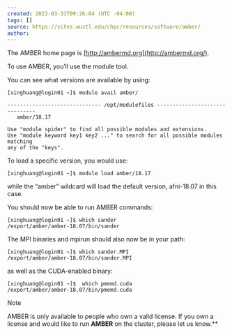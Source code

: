 ```yaml
---
created: 2023-03-31T09:26:04 (UTC -04:00)
tags: []
source: https://sites.wustl.edu/chpc/resources/software/amber/
author: 
---
```


The AMBER home page is [http://ambermd.org](http://ambermd.org/).

To use AMBER, you’ll use the module tool.

You can see what versions are available by using:
```
[xinghuang@login01 ~]$ module avail amber/

------------------------------ /opt/modulefiles -------------------------------
   amber/18.17

Use "module spider" to find all possible modules and extensions.
Use "module keyword key1 key2 ..." to search for all possible modules matching
any of the "keys".
```

To load a specific version, you would use:
```
[xinghuang@login01 ~]$ module load amber/18.17
```

while the “amber” wildcard will load the default version, afni-18.07 in this case.

You should now be able to run AMBER commands:
```
[xinghuang@login01 ~]$ which sander
/export/amber/amber-18.07/bin/sander
```

The MPI binaries and mpirun should also now be in your path:
```
[xinghuang@login01 ~]$ which sander.MPI
/export/amber/amber-18.07/bin/sander.MPI
```

as well as the CUDA-enabled binary:
```
[xinghuang@login01 ~]$  which pmemd.cuda
/export/amber/amber-18.07/bin/pmemd.cuda
```

>[!Note]
>  AMBER is only available to people who own a valid license. If you own a license and would like to run **AMBER** on the cluster, please let us know.**
